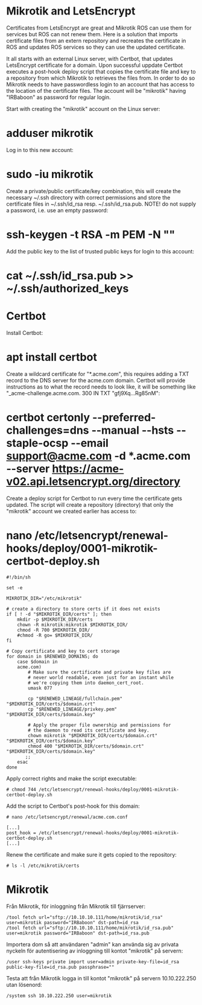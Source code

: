 Mikrotik and LetsEncrypt
========================

Certificates from LetsEncrypt are great and Mikrotik ROS can use them for services but ROS can not renew them. Here is a solution that imports certificate files from an extern repository and recreates the certificate in ROS and updates ROS services so they can use the updated certificate.

It all starts with an external Linux server, with Certbot, that updates LetsEncrypt certificate for a domain. Upon successful uppdate Certbot executes a post-hook deploy script that copies the certificate file and key to a repository from which  Mikrotik to retrieves the files from. In order to do so Mikrotik needs to have passwordless login to an account that has access to the location of the certificate files. The account will be "mikrotik" having "IRBaboon" as password for regular login.

Start with creating the "mikrotik" account on the Linux server:

  # adduser mikrotik
  
Log in to this new account:

  # sudo -iu mikrotik
  
Create a private/public certificate/key combination, this will create the necessary ~/.ssh directory with correct permissions and store the certificate files in ~/.ssh/id_rsa resp. ~/.ssh/id_rsa.pub. NOTE! do not supply a password, i.e. use an empty password:

  # ssh-keygen -t RSA -m PEM -N ""
  
Add the public key to the list of trusted public keys for login to this account:

  # cat ~/.ssh/id_rsa.pub >> ~/.ssh/authorized_keys



Certbot
=======

Install Certbot:

  # apt install certbot

Create a wildcard certificate for "*.acme.com", this requires adding a TXT record to the DNS server for the acme.com domain. Certbot will provide instructions as to what the record needs to look like, it will be something like "_acme-challenge.acme.com. 300 IN TXT "gfj9Xq...Rg85nM":

  # certbot certonly --preferred-challenges=dns --manual --hsts --staple-ocsp --email support@acme.com -d *.acme.com --server https://acme-v02.api.letsencrypt.org/directory

Create a deploy script for Certbot to run every time the certificate gets updated. The script will create a repository (directory) that only the "mikrotik" account we created earlier has access to:

  # nano /etc/letsencrypt/renewal-hooks/deploy/0001-mikrotik-certbot-deploy.sh

	#!/bin/sh

	set -e

	MIKROTIK_DIR="/etc/mikrotik"

	# create a directory to store certs if it does not exists
	if [ ! -d "$MIKROTIK_DIR/certs" ]; then
	    mkdir -p $MIKROTIK_DIR/certs
	    chown -R mikrotik:mikrotik $MIKROTIK_DIR/
	    chmod -R 700 $MIKROTIK_DIR/
	    #chmod -R go= $MIKROTIK_DIR/
	fi

	# Copy certificate and key to cert storage
	for domain in $RENEWED_DOMAINS; do
	    case $domain in
		acme.com)
		    # Make sure the certificate and private key files are
		    # never world readable, even just for an instant while
		    # we're copying them into daemon_cert_root.
		    umask 077

		    cp "$RENEWED_LINEAGE/fullchain.pem" "$MIKROTIK_DIR/certs/$domain.crt"
		    cp "$RENEWED_LINEAGE/privkey.pem" "$MIKROTIK_DIR/certs/$domain.key"

		    # Apply the proper file ownership and permissions for
		    # the daemon to read its certificate and key.
		    chown mikrotik "$MIKROTIK_DIR/certs/$domain.crt" "$MIKROTIK_DIR/certs/$domain.key"
		    chmod 400 "$MIKROTIK_DIR/certs/$domain.crt" "$MIKROTIK_DIR/certs/$domain.key"
		   ;;
	    esac
	done

Apply correct rights and make the script executable:

	# chmod 744 /etc/letsencrypt/renewal-hooks/deploy/0001-mikrotik-certbot-deploy.sh

Add the script to Certbot's post-hook for this domain:

	# nano /etc/letsencrypt/renewal/acme.com.conf

	[...]
	post_hook = /etc/letsencrypt/renewal-hooks/deploy/0001-mikrotik-certbot-deploy.sh
	[...]


Renew the certificate and make sure it gets copied to the repository:

	# ls -l /etc/mikrotik/certs



Mikrotik
========

Från Mikrotik, för inloggning från Mikrotik till fjärrserver:

	/tool fetch url="sftp://10.10.10.111/home/mikrotik/id_rsa" user=mikrotik password="IRBaboon" dst-path=id_rsa 
	/tool fetch url="sftp://10.10.10.111/home/mikrotik/id_rsa.pub" user=mikrotik password="IRBaboon" dst-path=id_rsa.pub 


Importera dom så att användaren "admin" kan använda sig av privata nyckeln för autentisering av 
inloggning till kontot "mikrotik" på servern:

	/user ssh-keys private import user=admin private-key-file=id_rsa public-key-file=id_rsa.pub passphrase=""


Testa att från Mikrotik logga in till kontot "mikrotik" på servern 10.10.222.250 utan lösenord:

	/system ssh 10.10.222.250 user=mikrotik
